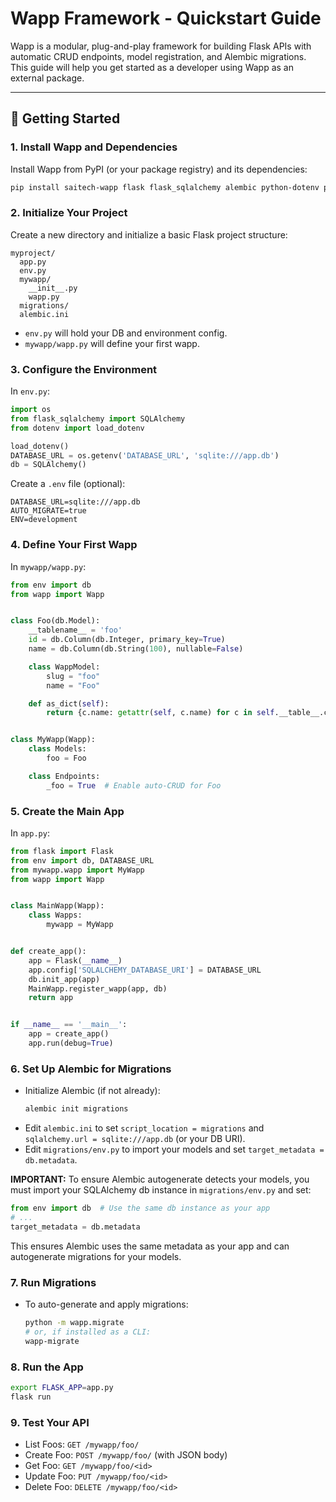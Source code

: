﻿# Wapp Framework - Quickstart Guide

Wapp is a modular, plug-and-play framework for building Flask APIs with automatic CRUD endpoints, model registration, and Alembic migrations. This guide will help you get started as a developer using Wapp as an external package.

---

## 🚀 Getting Started

### 1. Install Wapp and Dependencies

Install Wapp from PyPI (or your package registry) and its dependencies:

```bash
pip install saitech-wapp flask flask_sqlalchemy alembic python-dotenv pydantic
```

### 2. Initialize Your Project

Create a new directory and initialize a basic Flask project structure:

```
myproject/
  app.py
  env.py
  mywapp/
    __init__.py
    wapp.py
  migrations/
  alembic.ini
```

- `env.py` will hold your DB and environment config.
- `mywapp/wapp.py` will define your first wapp.

### 3. Configure the Environment

In `env.py`:
```python
import os
from flask_sqlalchemy import SQLAlchemy
from dotenv import load_dotenv

load_dotenv()
DATABASE_URL = os.getenv('DATABASE_URL', 'sqlite:///app.db')
db = SQLAlchemy()
```

Create a `.env` file (optional):
```
DATABASE_URL=sqlite:///app.db
AUTO_MIGRATE=true
ENV=development
```

### 4. Define Your First Wapp

In `mywapp/wapp.py`:

```python
from env import db
from wapp import Wapp


class Foo(db.Model):
    __tablename__ = 'foo'
    id = db.Column(db.Integer, primary_key=True)
    name = db.Column(db.String(100), nullable=False)

    class WappModel:
        slug = "foo"
        name = "Foo"

    def as_dict(self):
        return {c.name: getattr(self, c.name) for c in self.__table__.columns}


class MyWapp(Wapp):
    class Models:
        foo = Foo

    class Endpoints:
        _foo = True  # Enable auto-CRUD for Foo
```

### 5. Create the Main App

In `app.py`:

```python
from flask import Flask
from env import db, DATABASE_URL
from mywapp.wapp import MyWapp
from wapp import Wapp


class MainWapp(Wapp):
    class Wapps:
        mywapp = MyWapp


def create_app():
    app = Flask(__name__)
    app.config['SQLALCHEMY_DATABASE_URI'] = DATABASE_URL
    db.init_app(app)
    MainWapp.register_wapp(app, db)
    return app


if __name__ == '__main__':
    app = create_app()
    app.run(debug=True)
```

### 6. Set Up Alembic for Migrations

- Initialize Alembic (if not already):
  ```bash
  alembic init migrations
  ```
- Edit `alembic.ini` to set `script_location = migrations` and `sqlalchemy.url = sqlite:///app.db` (or your DB URI).
- Edit `migrations/env.py` to import your models and set `target_metadata = db.metadata`.

**IMPORTANT:**
To ensure Alembic autogenerate detects your models, you must import your SQLAlchemy db instance in `migrations/env.py` and set:

```python
from env import db  # Use the same db instance as your app
# ...
target_metadata = db.metadata
```

This ensures Alembic uses the same metadata as your app and can autogenerate migrations for your models.

### 7. Run Migrations

- To auto-generate and apply migrations:
  ```bash
  python -m wapp.migrate
  # or, if installed as a CLI:
  wapp-migrate
  ```

### 8. Run the App

```bash
export FLASK_APP=app.py
flask run
```

### 9. Test Your API

- List Foos: `GET /mywapp/foo/`
- Create Foo: `POST /mywapp/foo/` (with JSON body)
- Get Foo: `GET /mywapp/foo/<id>`
- Update Foo: `PUT /mywapp/foo/<id>`
- Delete Foo: `DELETE /mywapp/foo/<id>`
